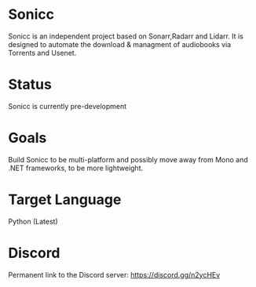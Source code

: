 # Sonicc
Sonicc is an independent project based on Sonarr,Radarr and Lidarr. It is designed to automate the download & managment of audiobooks via Torrents and Usenet. 

# Status
Sonicc is currently pre-development

# Goals
Build Sonicc to be multi-platform and possibly move away from Mono and .NET frameworks, to be more lightweight.

# Target Language
Python (Latest)


# Discord
Permanent link to the Discord server:
https://discord.gg/n2ycHEv
